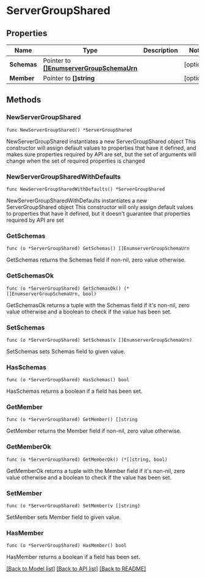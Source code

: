 # ServerGroupShared

## Properties

Name | Type | Description | Notes
------------ | ------------- | ------------- | -------------
**Schemas** | Pointer to [**[]EnumserverGroupSchemaUrn**](EnumserverGroupSchemaUrn.md) |  | [optional] 
**Member** | Pointer to **[]string** |  | [optional] 

## Methods

### NewServerGroupShared

`func NewServerGroupShared() *ServerGroupShared`

NewServerGroupShared instantiates a new ServerGroupShared object
This constructor will assign default values to properties that have it defined,
and makes sure properties required by API are set, but the set of arguments
will change when the set of required properties is changed

### NewServerGroupSharedWithDefaults

`func NewServerGroupSharedWithDefaults() *ServerGroupShared`

NewServerGroupSharedWithDefaults instantiates a new ServerGroupShared object
This constructor will only assign default values to properties that have it defined,
but it doesn't guarantee that properties required by API are set

### GetSchemas

`func (o *ServerGroupShared) GetSchemas() []EnumserverGroupSchemaUrn`

GetSchemas returns the Schemas field if non-nil, zero value otherwise.

### GetSchemasOk

`func (o *ServerGroupShared) GetSchemasOk() (*[]EnumserverGroupSchemaUrn, bool)`

GetSchemasOk returns a tuple with the Schemas field if it's non-nil, zero value otherwise
and a boolean to check if the value has been set.

### SetSchemas

`func (o *ServerGroupShared) SetSchemas(v []EnumserverGroupSchemaUrn)`

SetSchemas sets Schemas field to given value.

### HasSchemas

`func (o *ServerGroupShared) HasSchemas() bool`

HasSchemas returns a boolean if a field has been set.

### GetMember

`func (o *ServerGroupShared) GetMember() []string`

GetMember returns the Member field if non-nil, zero value otherwise.

### GetMemberOk

`func (o *ServerGroupShared) GetMemberOk() (*[]string, bool)`

GetMemberOk returns a tuple with the Member field if it's non-nil, zero value otherwise
and a boolean to check if the value has been set.

### SetMember

`func (o *ServerGroupShared) SetMember(v []string)`

SetMember sets Member field to given value.

### HasMember

`func (o *ServerGroupShared) HasMember() bool`

HasMember returns a boolean if a field has been set.


[[Back to Model list]](../README.md#documentation-for-models) [[Back to API list]](../README.md#documentation-for-api-endpoints) [[Back to README]](../README.md)


